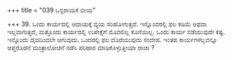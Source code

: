 +++
title = "039 ಒನ್ದರಾಯಕೆ ಬೀಯ"

+++
39. ಒಂದು ಕಾರ್ಯದಲ್ಲಿ ಆದಾಯಕ್ಕೆ ವ್ಯಯ ಸರಿಹೋಗುತ್ತದೆ. ಇನ್ನೊಂದರಲ್ಲಿ ಫಲ ಕಡಿಮೆ ಅಥವಾ ಇಲ್ಲವಾಗುತ್ತದೆ, ಮತ್ತೊಂದು ಕಾರ್ಯದಲ್ಲಿ ಉಪೇಕ್ಷೆಗೆ ಮೊದಲಿಲ್ಲ ಕೊನೆಯಿಲ್ಲ. ಒಂದು ಕಾರ್ಯ ನಡೆಯುವುದೇ ಕಷ್ಟ. ಇನ್ನೊಂದು ದೈವದಿಂದಲೇ ಆಗುವುದು. ಒಂದರಲ್ಲಿ ಫಲ ದೊರೆಯುವುದು ಸಂದೇಹ. ಇಂತಹ ಕಾರ್ಯಗಳೆಲ್ಲವನ್ನೂ ಆಪ್ತರೊಡನೆ ಮಂತ್ರಾಲೋಚನೆ ನಡೆಸಿ ಪರಿಹಾರ ಮಾಡಿಕೊಳ್ಳುತ್ತೀಯಾ ರಾಜಾ ?